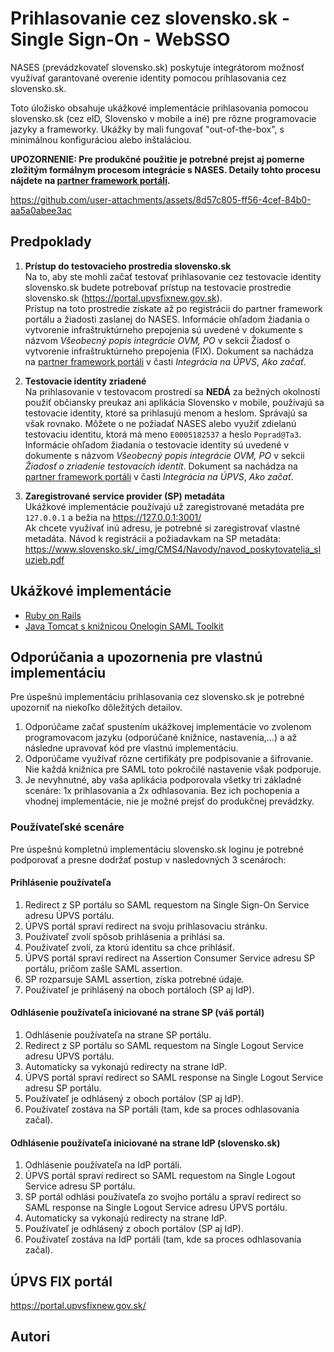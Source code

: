 # Prihlasovanie cez slovensko.sk - Single Sign-On - WebSSO

NASES (prevádzkovateľ slovensko.sk) poskytuje integrátorom možnosť využívať garantované overenie identity pomocou prihlasovania cez slovensko.sk.

Toto úložisko obsahuje ukážkové implementácie prihlasovania pomocou slovensko.sk (cez eID, Slovensko v mobile a iné) pre rôzne programovacie jazyky a frameworky. Ukážky by mali fungovať "out-of-the-box", s minimálnou konfiguráciou alebo inštaláciou.

**UPOZORNENIE: Pre produkčné použitie je potrebné prejst aj pomerne zložitým formálnym procesom integrácie s NASES. Detaily tohto procesu nájdete na [partner framework portáli](https://www.nases.gov.sk/sluzby/sluzby-pre-po-a-ovm/integracie).**


https://github.com/user-attachments/assets/8d57c805-ff56-4cef-84b0-aa5a0abee3ac


## Predpoklady
1. **Prístup do testovacieho prostredia slovensko.sk**          
  Na to, aby ste mohli začať testovať prihlasovanie cez testovacie identity slovensko.sk budete potrebovať prístup na testovacie prostredie slovensko.sk (https://portal.upvsfixnew.gov.sk).  
  Prístup na toto prostredie získate až po registrácii do partner framework portálu a žiadosti zaslanej do NASES.
  Informácie ohľadom žiadania o vytvorenie infraštruktúrneho prepojenia sú uvedené v dokumente s názvom *Všeobecný popis integrácie OVM, PO* v sekcii Žiadosť o vytvorenie infraštruktúrneho prepojenia (FIX). Dokument sa nachádza na [partner framework portáli](https://www.nases.gov.sk/sluzby/sluzby-pre-po-a-ovm/integracie) v časti *Integrácia na ÚPVS*, *Ako začať*.


2. **Testovacie identity zriadené**  
  Na prihlasovanie v testovacom prostredí sa **NEDÁ** za bežných okolností použiť občiansky preukaz ani aplikácia Slovensko v mobile, používajú sa testovacie identity, ktoré sa prihlasujú menom a heslom. Správajú sa však rovnako. Môžete o ne požiadať NASES alebo využiť zdielanú testovaciu identitu, ktorá má meno `E0005182537` a heslo `Poprad@Ta3`.  
   Informácie ohľadom žiadania o testovacie identity sú uvedené v dokumente s názvom *Všeobecný popis integrácie OVM, PO* v sekcii *Žiadosť o zriadenie testovacích identít*. Dokument sa nachádza na [partner framework portáli](https://www.nases.gov.sk/sluzby/sluzby-pre-po-a-ovm/integracie) v časti *Integrácia na ÚPVS*, *Ako začať*.


3. **Zaregistrované service provider (SP) metadáta**  
  Ukážkové implementácie používajú už zaregistrované metadáta pre `127.0.0.1` a bežia na https://127.0.0.1:3001/  
  Ak chcete využívať inú adresu, je potrebné si zaregistrovať vlastné metadáta. Návod k registrácii a požiadavkam na SP metadáta: https://www.slovensko.sk/_img/CMS4/Navody/navod_poskytovatelia_sluzieb.pdf    

## Ukážkové implementácie
- [Ruby on Rails](/ruby-on-rails)
- [Java Tomcat s knižnicou Onelogin SAML Toolkit](/java-onelogin)

## Odporúčania a upozornenia pre vlastnú implementáciu
Pre úspešnú implementáciu prihlasovania cez slovensko.sk je potrebné upozorniť na niekoľko dôležitých detailov.

1. Odporúčame začať spustením ukážkovej implementácie vo zvolenom programovacom jazyku (odporúčané knižnice, nastavenia,...) a až následne upravovať kód pre vlastnú implementáciu.
2. Odporúčame využívať rôzne certifikáty pre podpisovanie a šifrovanie. Nie každá knižnica pre SAML toto pokročilé nastavenie však podporuje.
3. Je nevyhnutné, aby vaša aplikácia podporovala všetky tri základné scenáre: 1x prihlasovania a 2x odhlasovania. Bez ich pochopenia a vhodnej implementácie, nie je možné prejsť do produkčnej prevádzky.  

### Používateľské scenáre
Pre úspešnú kompletnú implementáciu slovensko.sk loginu je potrebné podporovať a presne dodržať postup v nasledovných 3 scenároch: 

#### Prihlásenie používateľa
1. Redirect z SP portálu so SAML requestom na Single Sign-On Service adresu ÚPVS portálu.
2. ÚPVS portál spraví redirect na svoju prihlasovaciu stránku.
3. Používateľ zvolí spôsob prihlásenia a prihlási sa.
4. Používateľ zvolí, za ktorú identitu sa chce prihlásiť.
5. ÚPVS portál spraví redirect na Assertion Consumer Service adresu SP portálu, pričom zašle SAML assertion.
6. SP rozparsuje SAML assertion, získa potrebné údaje.
7. Používateľ je prihlásený na oboch portáloch (SP aj IdP).

#### Odhlásenie používateľa iniciované na strane SP (váš portál)
1. Odhlásenie používateľa na strane SP portálu.
2. Redirect z SP portálu so SAML requestom na Single Logout Service adresu ÚPVS portálu.
3. Automaticky sa vykonajú redirecty na strane IdP.
4. ÚPVS portál spraví redirect so SAML response na Single Logout Service adresu SP portálu.
5. Používateľ je odhlásený z oboch portálov (SP aj IdP).
6. Používateľ zostáva na SP portáli (tam, kde sa proces odhlasovania začal).

#### Odhlásenie používateľa iniciované na strane IdP (slovensko.sk)
1. Odhlásenie používateľa na IdP portáli.
2. ÚPVS portál spraví redirect so SAML requestom na Single Logout Service adresu SP portálu.
3. SP portál odhlási používateľa zo svojho portálu a spraví redirect so SAML response na Single Logout Service adresu ÚPVS portálu.
4. Automaticky sa vykonajú redirecty na strane IdP.
5. Používateľ je odhlásený z oboch portálov (SP aj IdP).
6. Používateľ zostáva na IdP portáli (tam, kde sa proces odhlasovania začal).

## ÚPVS FIX portál
https://portal.upvsfixnew.gov.sk/

## Autori

